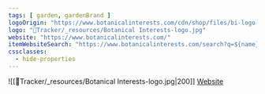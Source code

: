 ```yaml
---
tags: [ garden, gardenBrand ]
logoOrigin: "https://www.botanicalinterests.com/cdn/shop/files/bi-logo-long.jpg?v=1732301325&width=600"
logo: "🌱Tracker/_resources/Botanical Interests-logo.jpg"
website: "https://www.botanicalinterests.com/"
itemWebsiteSearch: "https://www.botanicalinterests.com/search?q=${name}"
cssclasses:
  - hide-properties
---
```


![[🌱Tracker/_resources/Botanical Interests-logo.jpg|200]]
[Website](https://www.botanicalinterests.com/)
